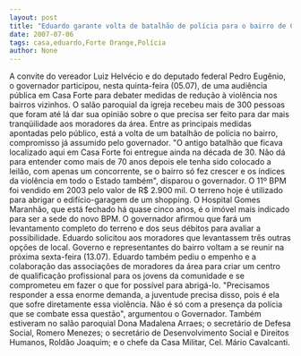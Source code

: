 ```yaml
---
layout: post
title: "Eduardo garante volta de batalhão de polícia para o bairro de Casa Forte"
date: 2007-07-06
tags: casa,eduardo,Forte Orange,Polícia
author: None
---
```


A convite do vereador Luiz Helv&eacute;cio e do deputado federal Pedro Eug&ecirc;nio, o governador participou, nesta quinta-feira (05.07), de uma audi&ecirc;ncia p&uacute;blica em Casa Forte para debater medidas de redu&ccedil;&atilde;o &agrave; viol&ecirc;ncia nos bairros vizinhos.
O sal&atilde;o paroquial da igreja recebeu mais de 300 pessoas que foram at&eacute; l&aacute; dar sua opini&atilde;o sobre o que precisa ser feito para dar mais tranq&uuml;ilidade aos moradores da &aacute;rea. Entre as principais medidas apontadas pelo p&uacute;blico, est&aacute; a volta de um batalh&atilde;o de pol&iacute;cia no bairro, compromisso j&aacute; assumido pelo governador.
&quot;O antigo batalh&atilde;o que ficava localizado aqui em Casa Forte foi entregue ainda na d&eacute;cada de 30. N&atilde;o d&aacute; para entender como mais de 70 anos depois ele tenha sido colocado a leil&atilde;o, com apenas um concorrente, se o bairro s&oacute; fez
crescer e os &iacute;ndices da viol&ecirc;ncia em todo o Estado tamb&eacute;m&quot;, disparou o governador. O 11&ordm; BPM foi vendido em 2003 pelo valor de R$ 2.900 mil. O terreno hoje &eacute; utilizado para abrigar o edif&iacute;cio-garagem de um shopping.
O Hospital Gomes Maranh&atilde;o, que est&aacute; fechado h&aacute; quase cinco anos, &eacute; o im&oacute;vel mais indicado para ser a sede do novo BPM. O governador afirmou que far&aacute; um levantamento completo do terreno e dos seus d&eacute;bitos para avaliar a possibilidade. Eduardo solicitou aos moradores que levantassem tr&ecirc;s outras op&ccedil;&otilde;es de local. Governo e representantes do bairro voltam a se reunir na pr&oacute;xima sexta-feira (13.07).
Eduardo tamb&eacute;m pediu o empenho e a colabora&ccedil;&atilde;o das associa&ccedil;&otilde;es de moradores da &aacute;rea para criar um centro de qualifica&ccedil;&atilde;o profissional para os jovens da comunidade e se comprometeu em fazer o que for poss&iacute;vel para abrig&aacute;-lo.
&quot;Precisamos responder a essa enorme demanda, a juventude precisa disso, pois &eacute; ela que sofre diretamente essa viol&ecirc;ncia. N&atilde;o &eacute; s&oacute; com a presen&ccedil;a da pol&iacute;cia que se combate essa quest&atilde;o&quot;, argumentou o Governador.
Tamb&eacute;m estiveram no sal&atilde;o paroquial Dona Madalena Arraes; o secret&aacute;rio de Defesa Social, Romero Menezes; o secret&aacute;rio de Desenvolvimento Social e Direitos Humanos, Rold&atilde;o Joaquim; e o chefe da Casa Militar, Cel. M&aacute;rio Cavalcanti.
 